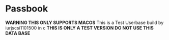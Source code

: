 # Passbook
**WARNING THIS ONLY SUPPORTS MACOS**
This is a Test Userbase build by iurjscsi1101500 in c
**THIS IS ONLY A TEST VERSION DO NOT USE THIS DATA BASE**
